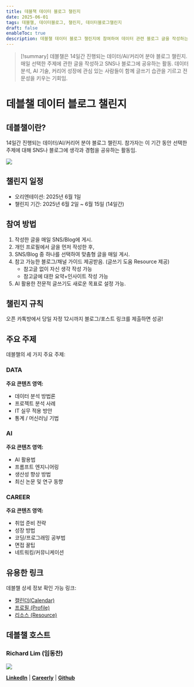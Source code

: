 ```yaml
---
title: 데블책 데이터 블로그 챌린지
date: 2025-06-01
tags: 데블챌, 데이터블로그, 챌린지, 데이터블로그챌린지
draft: false
enableToc: true
description: 데블챌 데이터 블로그 챌린지에 참여하여 데이터 관련 블로그 글을 작성하는 기록.
---
```


> [!summary]
> 데블챌은 14일간 진행되는 데이터/AI/커리어 분야 블로그 챌린지. 매일 선택한 주제에 관한 글을 작성하고 SNS나 블로그에 공유하는 활동. 데이터 분석, AI 기술, 커리어 성장에 관심 있는 사람들이 함께 글쓰기 습관을 기르고 전문성을 키우는 기회임.

# 데블챌 데이터 블로그 챌린지

## 데블챌이란?

14일간 진행되는 데이터/AI/커리어 분야 블로그 챌린지. 참가자는 이 기간 동안 선택한 주제에 대해 SNS나 블로그에 생각과 경험을 공유하는 활동임.

![](https://i.imgur.com/1qyW1Jb.png)


## 챌린지 일정

- 오리엔테이션: 2025년 6월 1일
- 챌린지 기간: 2025년 6월 2일 ~ 6월 15일 (14일간)

## 참여 방법

1. 작성한 글을 매일 SNS/Blog에 게시.
2. 개인 프로필에서 글을 먼저 작성한 후,
3. SNS/Blog 중 하나를 선택하여 맞춤형 글을 매일 게시.
4. 참고 가능한 블로그/채널 가이드 제공받음. (글쓰기 도움 Resource 제공)
   - 참고글 없이 자신 생각 작성 가능
   - 참고글에 대한 요약+인사이트 작성 가능
5. AI 활용한 전문적 글쓰기도 새로운 목표로 설정 가능.

## 챌린지 규칙

오픈 카톡방에서 당일 자정 12시까지 블로그/포스트 링크를 제출하면 성공!

## 주요 주제

데블챌의 세 가지 주요 주제:

### DATA

**주요 콘텐츠 영역:**
- 데이터 분석 방법론
- 프로젝트 분석 사례
- IT 실무 적용 방안
- 통계 / 머신러닝 기법

### AI

**주요 콘텐츠 영역:**
- AI 활용법
- 프롬프트 엔지니어링
- 생산성 향상 방법
- 최신 논문 및 연구 동향

### CAREER

**주요 콘텐츠 영역:**
- 취업 준비 전략
- 성장 방법
- 코딩/프로그래밍 공부법
- 면접 꿀팁
- 네트워킹/커뮤니케이션

## 유용한 링크

데블챌 상세 정보 확인 가능 링크:

- [캘린더(Calendar)](https://www.notion.so/4fcae59cd8aa479886ee86af81e38fc1?pvs=21)
- [프로필 (Profile)](https://www.notion.so/bf6447c9796f4a49be4ec49dd5aa2292?pvs=21) 
- [리소스 (Resource)](https://www.notion.so/DBC-85d3e729a2654e06bd1511b140f9297d?pvs=21)

## 데블챌 호스트

### **Richard Lim (임동찬)**

![](https://i.imgur.com/i4CmrnA.png)


[**LinkedIn**](https://www.linkedin.com/in/datarichard/) | [**Careerly**](https://careerly.co.kr/@494354) | [**Github**](https://github.com/dongchanlim)